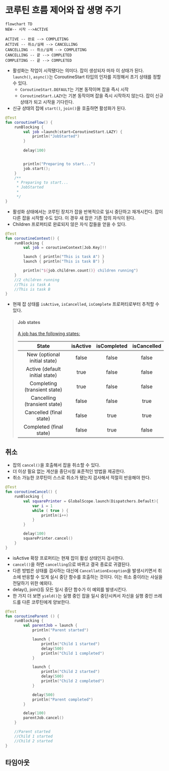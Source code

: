 # 코루틴 흐름 제어와 잡 생명 주기

````mermaid
flowchart TD
NEW-- 시작 -->ACTIVE

ACTIVE -- 완료 --> COMPLETING
ACTIVE -- 취소/실패 --> CANCELLING
CANCELLING -- 취소/실패 --> COMPLETING
CANCELLING -- 끝 --> COMPLETED
COMPLETING -- 끝 --> COMPLETED
````

- 활성화는 작업이 시작됐다는 의미다. 잡이 생성되자 마자 이 상태가 된다. `launch()`, `async()`는 CoroutineStart 타입의 인자를 지정해서 초기 상태를 정할 수 있다.
  - `CoroutineStart.DEFAULT`는 기본 동작이며 잡을 즉시 시작
  - `CoroutineStart.LAZY`는 기본 동작이며 잡을 즉시 시작하지 않는다. 잡이 신규 상태가 되고 시작을 기다린다.
- 신규 상태의 잡에 `start()`, `join()`을 호출하면 활성화가 된다.
```kotlin
@Test
fun coroutineFlow() {
    runBlocking {
        val job =launch(start=CoroutineStart.LAZY) {
            println("JobStarted")
        }
        
        delay(100)


        println("Preparing to start...")
        job.start();
    }
    /**
     * Preparing to start...
     * JobStarted
     *
     */
}
```
- 활성화 상태에서는 코루틴 장치가 잡을 반복적으로 일시 중단하고 재개시킨다. 잡이 다른 잡을 시작할 수도 있다. 이 경우 새 잡은 기존 잡의 자식이 된다.
- Children 프로퍼티로 완료되지 않은 자식 잡들을 얻을 수 있다.
```kotlin
@Test
fun coroutineContext() {
    runBlocking {
        val job = coroutineContext[Job.Key]!!

        launch { println("This is task A") }
        launch { println("This is task B") }

        println("${job.children.count()} children running")
    }
    //2 children running
    //This is task A
    //This is task B
}
```

- 현재 잡 상태를 `isActive`, `isCancelled`, `isComplete` 프로퍼티로부터 추적할 수 있다.

> #### Job states
> 
> [A job has the following states:](https://kotlinlang.org/api/kotlinx.coroutines/kotlinx-coroutines-core/kotlinx.coroutines/-job/)
> 
> |             State	             | isActive	 | isCompleted	 | isCancelled |
> |:------------------------------:|:---------:|:------------:|:-----------:|
> |  New (optional initial state)  |  	false   |    	false    |   	false    |
> | Active (default initial state) |   	true   |    	false    |   	false    |
> |  Completing (transient state)  |   	true   |    	false    |   	false    |
> |  Cancelling (transient state)  |  	false   |    	false    |    	true    |
> |    Cancelled (final state)	    |   false   |    	true     |    	true    |
> |    Completed (final state)	    |   false   |    	true     |   	false    |


## 취소
- 잡의 `cancel()`을 호출해서 잡을 취소할 수 있다.
- 더 이상 필요 없는 게산을 중단시킬 표준적인 방법을 제공한다.
- 취소 가능한 코루틴이 스스로 취소가 됐는지 검사해서 적절히 반응해야 한다.

```kotlin
@Test
fun coroutineCancel() {
    runBlocking {
        val squarePrinter = GlobalScope.launch(Dispatchers.Default){
            var i = 1
            while ( true ) {
                println(i++)
            }
        }

        delay(100)
        squarePrinter.cancel()
    }
}
```
- isActive 확장 프로퍼티는 현재 잡이 활성 상태인지 검사한다.
- `cancel()`을 하면 `cancelling`으로 바뀌고 결국 종료로 귀결된다.
- 다른 방법은 상태를 검사하는 대신에 `CancellationException`을 발생시키면서 취소에 반응할 수 있게 실시 중단 함수를 호출하는 것이다. 이는 취소 중이라는 사실을 전달하기 위한 예외다.
- delay(), join()등 모든 일시 중단 함수가 이 예외를 발생시킨다.
- 한 가지 더 보면 `yield()`는 실행 중인 잡을 일시 중단시켜서 자신을 실행 중인 쓰레드를 다른 코루틴에게 양보한다.

```kotlin
@Test
fun coroutineParent () {
    runBlocking {
        val parentJob = launch {
            println("Parent started")

            launch {
                println("Child 1 started")
                delay(500)
                println("Child 1 completed")
            }

            launch {
                println("Child 2 started")
                delay(500)
                println("Child 2 completed")
            }

            delay(500)
            println("Parent completed")
        }

        delay(100)
        parentJob.cancel()
    }

    //Parent started
    //Child 1 started
    //Child 2 started
}
```

## 타임아웃
